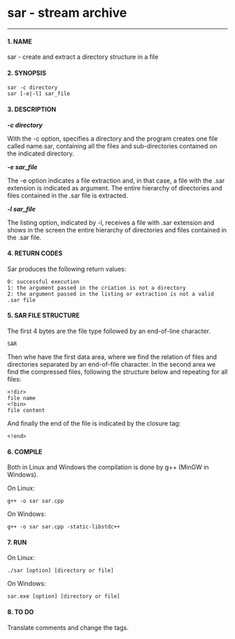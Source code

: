 # **sar - stream archive**
----

#### **1. NAME**  

sar - create and extract a directory structure in a file

#### **2. SYNOPSIS**

    sar -c directory
    sar [-e|-l] sar_file    

#### **3. DESCRIPTION**  

**_-c directory_**  

With the -c option, specifies a directory and the program creates one file called name.sar, containing all the files and sub-directories contained on the indicated directory.  

**_-e sar_file_**  

The -e option indicates a file extraction and, in that case, a file with the .sar extension is indicated as argument.
The entire hierarchy of directories and files contained in the .sar file is extracted.  

**_-l sar_file_**  

The listing option, indicated by -l, receives a file with .sar extension and shows in the screen the entire hierarchy of directories and files contained in the .sar file.  

#### **4. RETURN CODES**  
    
Sar produces the following return values:  

    0: successful execution 
    1: the argument passed in the criation is not a directory 
    2: the argument passed in the listing or extraction is not a valid .sar file 

#### **5. SAR FILE STRUCTURE**  

The first 4 bytes are the file type followed by an end-of-line character.  

    SAR

Then whe have the first data area, where we find the relation of files and directories separated by an end-of-file character.
In the second area we find the compressed files, following the structure below and repeating for all files:  

    <!dir>  
    file name  
    <!bin>  
    file content 

And finally the end of the file is indicated by the closure tag:    

    <!end>  

#### **6. COMPILE**  

Both in Linux and Windows the compilation is done by g++ (MinGW in Windows).  

On Linux:  

    g++ -o sar sar.cpp  

On Windows:  

    g++ -o sar sar.cpp -static-libstdc++  

#### **7. RUN**  

On Linux:  

    ./sar [option] [directory or file]  

On Windows:  

    sar.exe [option] [directory or file]   

#### **8. TO DO**  

Translate comments and change the tags.
